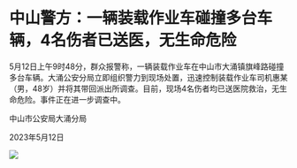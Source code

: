 # 中山警方：一辆装载作业车碰撞多台车辆，4名伤者已送医，无生命危险

5月12日上午9时48分，群众报警称，一辆装载作业车在中山市大涌镇旗峰路碰撞多台车辆。大涌公安分局立即组织警力到现场处置，迅速控制装载作业车司机惠某（男，48岁）并将其带回派出所调查。目前，现场4名伤者均已送医院救治，无生命危险。事件正在进一步调查中。

中山市公安局大涌分局

2023年5月12日

![](https://inews.gtimg.com/om_bt/OOyHDwOiYOuvcJ1hxSRKQ7pubCGoxdhbV8Vqd_OmvZFrkAA/1000)

